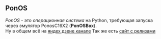 ## PonOS
*PonOS* - это *операционная система* на Python, требующая запуска через эмулятор PonosC16X2 (**PonOSBox**).\
Ну в общем всё на [яндех дзене канале](https://dzen.ru/chezafignya)
Так же есть [сайт с релизами](https://levm370.github.io/ponos-info/)
